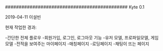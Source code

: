 #############################################
Kyte 0.1


2019-04-11 이설빈

현재 작업한 경과:

-간단한 전체 플로우
-회원가입, 로그인, 로그아웃 기능
-유저 모델, 프로파일모델, 게임 모델
-전적을 보여주는 마이페이지
-매칭페이지
-로딩페이지
-채팅이 뜨는 페이지
